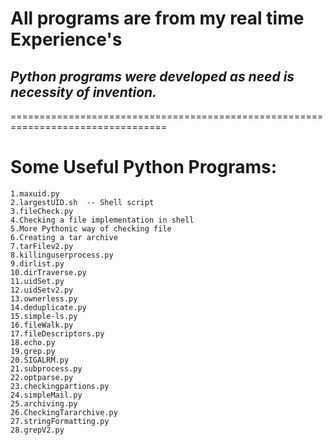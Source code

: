 # All programs are from my real time Experience's
## *Python programs were developed as need is necessity of invention.* 

=================================================================================

# Some Useful Python Programs:
```
1.maxuid.py 
2.largestUID.sh  -- Shell script
3.fileCheck.py
4.Checking a file implementation in shell 
5.More Pythonic way of checking file  
6.Creating a tar archive
7.tarFilev2.py 
8.killinguserprocess.py 
9.dirlist.py
10.dirTraverse.py 
11.uidSet.py
12.uidSetv2.py
13.ownerless.py
14.deduplicate.py
15.simple-ls.py
16.fileWalk.py
17.fileDescriptors.py
18.echo.py
19.grep.py
20.SIGALRM.py
21.subprocess.py
22.optparse.py
23.checkingpartions.py
24.simpleMail.py
25.archiving.py
26.CheckingTararchive.py
27.stringFormatting.py
28.grepV2.py
```